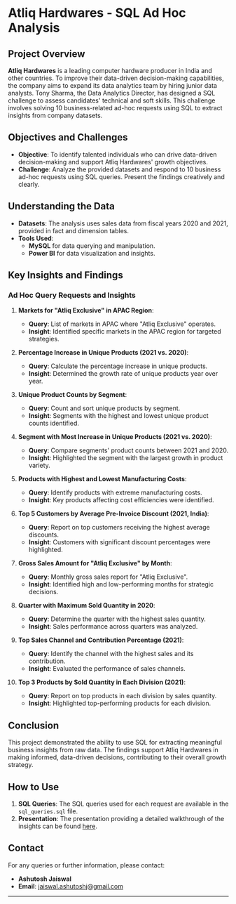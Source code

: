 # Atliq Hardwares - SQL Ad Hoc Analysis

## Project Overview

**Atliq Hardwares** is a leading computer hardware producer in India and other countries. To improve their data-driven decision-making capabilities, the company aims to expand its data analytics team by hiring junior data analysts. Tony Sharma, the Data Analytics Director, has designed a SQL challenge to assess candidates' technical and soft skills. This challenge involves solving 10 business-related ad-hoc requests using SQL to extract insights from company datasets.

## Objectives and Challenges

- **Objective**: To identify talented individuals who can drive data-driven decision-making and support Atliq Hardwares' growth objectives.
- **Challenge**: Analyze the provided datasets and respond to 10 business ad-hoc requests using SQL queries. Present the findings creatively and clearly.

## Understanding the Data

- **Datasets**: The analysis uses sales data from fiscal years 2020 and 2021, provided in fact and dimension tables.
- **Tools Used**: 
  - **MySQL** for data querying and manipulation.
  - **Power BI** for data visualization and insights.

## Key Insights and Findings

### Ad Hoc Query Requests and Insights

1. **Markets for "Atliq Exclusive" in APAC Region**:
   - **Query**: List of markets in APAC where "Atliq Exclusive" operates.
   - **Insight**: Identified specific markets in the APAC region for targeted strategies.

2. **Percentage Increase in Unique Products (2021 vs. 2020)**:
   - **Query**: Calculate the percentage increase in unique products.
   - **Insight**: Determined the growth rate of unique products year over year.

3. **Unique Product Counts by Segment**:
   - **Query**: Count and sort unique products by segment.
   - **Insight**: Segments with the highest and lowest unique product counts identified.

4. **Segment with Most Increase in Unique Products (2021 vs. 2020)**:
   - **Query**: Compare segments' product counts between 2021 and 2020.
   - **Insight**: Highlighted the segment with the largest growth in product variety.

5. **Products with Highest and Lowest Manufacturing Costs**:
   - **Query**: Identify products with extreme manufacturing costs.
   - **Insight**: Key products affecting cost efficiencies were identified.

6. **Top 5 Customers by Average Pre-Invoice Discount (2021, India)**:
   - **Query**: Report on top customers receiving the highest average discounts.
   - **Insight**: Customers with significant discount percentages were highlighted.

7. **Gross Sales Amount for "Atliq Exclusive" by Month**:
   - **Query**: Monthly gross sales report for "Atliq Exclusive".
   - **Insight**: Identified high and low-performing months for strategic decisions.

8. **Quarter with Maximum Sold Quantity in 2020**:
   - **Query**: Determine the quarter with the highest sales quantity.
   - **Insight**: Sales performance across quarters was analyzed.

9. **Top Sales Channel and Contribution Percentage (2021)**:
   - **Query**: Identify the channel with the highest sales and its contribution.
   - **Insight**: Evaluated the performance of sales channels.

10. **Top 3 Products by Sold Quantity in Each Division (2021)**:
    - **Query**: Report on top products in each division by sales quantity.
    - **Insight**: Highlighted top-performing products for each division.

## Conclusion

This project demonstrated the ability to use SQL for extracting meaningful business insights from raw data. The findings support Atliq Hardwares in making informed, data-driven decisions, contributing to their overall growth strategy.

## How to Use

1. **SQL Queries**: The SQL queries used for each request are available in the `sql_queries.sql` file.
2. **Presentation**: The presentation providing a detailed walkthrough of the insights can be found [here](#).

## Contact

For any queries or further information, please contact:
- **Ashutosh Jaiswal**
- **Email**: [jaiswal.ashutoshj@gmail.com](mailto:jaiswal.ashutoshj@gmail.com)

---
